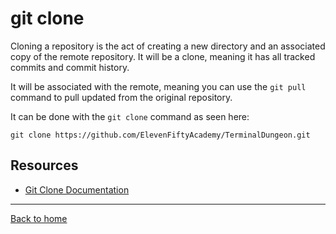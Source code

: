 # git clone

Cloning a repository is the act of creating a new directory and an associated copy of the remote repository. It will be a clone, meaning it has all tracked commits and commit history.

It will be associated with the remote, meaning you can use the `git pull` command to pull updated from the original repository.

It can be done with the `git clone` command as seen here:

```
git clone https://github.com/ElevenFiftyAcademy/TerminalDungeon.git
```

## Resources

- [Git Clone Documentation](https://git-scm.com/docs/git-clone)

---

[Back to home](../README.md)

